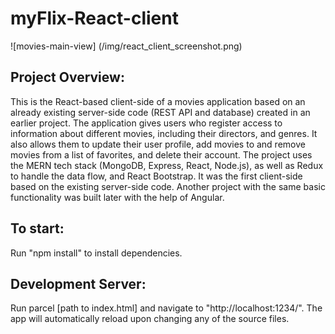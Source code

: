 # myFlix-React-client

![movies-main-view] (/img/react_client_screenshot.png)

## Project Overview:

This is the React-based client-side of a movies application based on an already existing server-side code (REST API and database) created in an earlier project. The application gives users who register access to information about different movies, including their directors, and genres. It also allows them to update their user profile, add movies to and remove movies from a list of favorites, and delete their account.
The project uses the MERN tech stack (MongoDB, Express, React, Node.js), as well as Redux to handle the data flow, and React Bootstrap. It was the first client-side based on the existing server-side code. Another project with the same basic functionality was built later with the help of Angular.

## To start:

Run "npm install" to install dependencies.

## Development Server:

Run parcel [path to index.html] and navigate to "http://localhost:1234/". The app will automatically reload upon changing any of the source files.